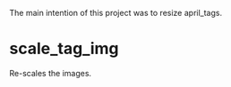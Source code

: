 
The main intention of this project was to resize april_tags.

# scale_tag_img
Re-scales the images.
